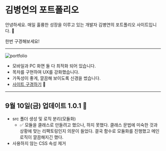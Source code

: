 # 김병연의 포트폴리오

안녕하세요. 매일 훌륭한 성장을 이루고 있는 개발자 김병연의 포트폴리오 사이트입니다. 🌱

한번 구경해보세요!

---

![portfolio](https://user-images.githubusercontent.com/66554164/136689878-9a833622-97fd-485d-a8ba-18cb06f57d86.png)

- 모바일과 PC 화면 둘 다 최적화 되어 있습니다.
- 목차를 구현하여 UX를 강화했습니다.
- 가독성이 좋게, 깔끔해 보이도록 신경을 썼습니다.
- [사이트 구경하기](https://byungyeonkim.github.io/FrontEnd-portfolio/) 🌿

---

## 9월 10일(금) 업데이트 1.0.1 📂

- src 폴더 생성 및 로직 분리(모듈화)
  - ✅ 모듈을 클래스로 만들려고 했으나, 하지 못했다. 클래스 문법에 미숙한 것과 상황에 맞는 리팩토링인지 의문이 들었다. 결국 함수로 모듈화를 진행했고 메인 로직이 깔끔해지긴 했다.
- 사용하지 않는 CSS 속성 제거
